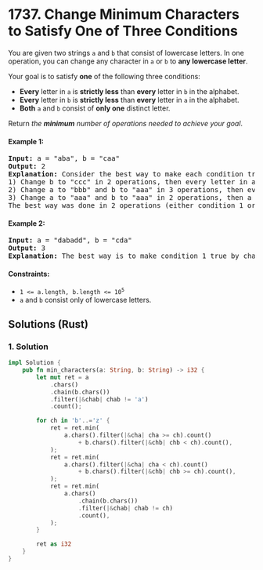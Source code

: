 # 1737. Change Minimum Characters to Satisfy One of Three Conditions
You are given two strings `a` and `b` that consist of lowercase letters. In one operation, you can change any character in `a` or `b` to **any lowercase letter**.

Your goal is to satisfy **one** of the following three conditions:

* **Every** letter in `a` is **strictly less** than **every** letter in `b` in the alphabet.
* **Every** letter in `b` is **strictly less** than **every** letter in `a` in the alphabet.
* **Both** `a` and `b` consist of **only one** distinct letter.

Return *the **minimum** number of operations needed to achieve your goal*.

#### Example 1:
<pre>
<strong>Input:</strong> a = "aba", b = "caa"
<strong>Output:</strong> 2
<strong>Explanation:</strong> Consider the best way to make each condition true:
1) Change b to "ccc" in 2 operations, then every letter in a is less than every letter in b.
2) Change a to "bbb" and b to "aaa" in 3 operations, then every letter in b is less than every letter in a.
3) Change a to "aaa" and b to "aaa" in 2 operations, then a and b consist of one distinct letter.
The best way was done in 2 operations (either condition 1 or condition 3).
</pre>

#### Example 2:
<pre>
<strong>Input:</strong> a = "dabadd", b = "cda"
<strong>Output:</strong> 3
<strong>Explanation:</strong> The best way is to make condition 1 true by changing b to "eee".
</pre>

#### Constraints:
* <code>1 <= a.length, b.length <= 10<sup>5</sup></code>
* `a` and `b` consist only of lowercase letters.

## Solutions (Rust)

### 1. Solution
```Rust
impl Solution {
    pub fn min_characters(a: String, b: String) -> i32 {
        let mut ret = a
            .chars()
            .chain(b.chars())
            .filter(|&chab| chab != 'a')
            .count();

        for ch in 'b'..='z' {
            ret = ret.min(
                a.chars().filter(|&cha| cha >= ch).count()
                    + b.chars().filter(|&chb| chb < ch).count(),
            );
            ret = ret.min(
                a.chars().filter(|&cha| cha < ch).count()
                    + b.chars().filter(|&chb| chb >= ch).count(),
            );
            ret = ret.min(
                a.chars()
                    .chain(b.chars())
                    .filter(|&chab| chab != ch)
                    .count(),
            );
        }

        ret as i32
    }
}
```
